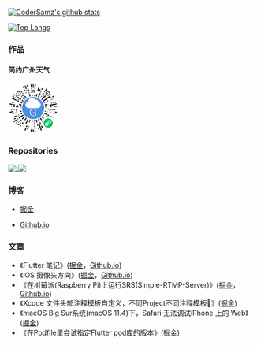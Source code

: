 
[![CoderSamz's github stats](https://github-readme-stats.vercel.app/api?username=CoderSamz&show_icons=true&theme=dracula)](https://github.com/anuraghazra/github-readme-stats)

[![Top Langs](https://github-readme-stats.vercel.app/api/top-langs/?username=CoderSamz)](https://github.com/anuraghazra/github-readme-stats)


### 作品

#### 简约广州天气

<img src="./Resource/images/gzweather.png"  alt="简约广州天气"  width=20%  height=20% />

### Repositories

<a href="https://github.com/CoderSamz/flutter_shop">
  <img align="center" src="https://github-readme-stats.vercel.app/api/pin/?username=CoderSamz&repo=flutter_shop" />
</a>
<a href="https://github.com/CoderSamz/favor_cate">
  <img align="center" src="https://github-readme-stats.vercel.app/api/pin/?username=CoderSamz&repo=favor_cate" />
</a>

### 博客

* [掘金](https://juejin.cn/user/4089838984505581/posts)

* [Github.io](https://codersamz.github.io)

### 文章

* 《Flutter 笔记》([掘金](https://juejin.cn/post/6844904029428924424)，[Github.io](https://codersamz.github.io/2019/12/22/Flutter%E7%AC%94%E8%AE%B0/))
* 《iOS 摄像头方向》([掘金](https://juejin.cn/post/6844903896289280008)，[Github.io](https://codersamz.github.io/2019/07/24/iOS%E6%91%84%E5%83%8F%E5%A4%B4%E6%96%B9%E5%90%91/))
* 《在树莓派(Raspberry Pi)上运行SRS(Simple-RTMP-Server)》([掘金](https://juejin.cn/post/6844903614717100045)，[Github.io](https://codersamz.github.io/2018/05/30/%E5%9C%A8%E6%A0%91%E8%8E%93%E6%B4%BE(Raspberry%20Pi)%E4%B8%8A%E8%BF%90%E8%A1%8CSRS(Simple-RTMP-Server)/))
* 《Xcode 文件头部注释模板自定义，不同Project不同注释模板🤪》([掘金](https://juejin.cn/post/6964136074100604941))
* 《macOS Big Sur系统(macOS 11.4)下，Safari 无法调试iPhone 上的 Web》([掘金](https://juejin.cn/post/6979590698701946917))
* 《在Podfile里尝试指定Flutter pod库的版本》([掘金](https://juejin.cn/post/7024710703919398943))


